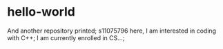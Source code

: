 # hello-world
And another repository printed;
s11075796 here, I am interested in coding with C++;
I am currently enrolled in CS...;
